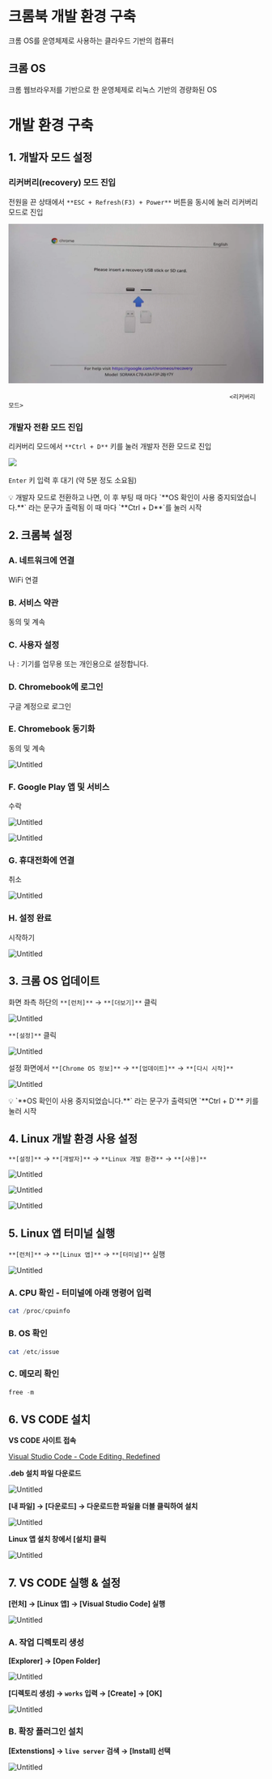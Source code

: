 # 크롬북 개발 환경 구축

크롬 OS를 운영체제로 사용하는 클라우드 기반의 컴퓨터

## 크롬 OS

크롬 웹브라우저를 기반으로 한 운영체제로 리눅스 기반의 경량화된 OS

# 개발 환경 구축

## 1. 개발자 모드 설정

### 리커버리(recovery) 모드 진입

전원을 끈 상태에서 `**ESC + Refresh(F3) + Power**` 버튼을 동시에 눌러 리커버리 모드로 진입

![<리커버리 모드>](./img/Untitled.png)

                                                                 <리커버리 모드>

### 개발자 전환 모드 진입

리커버리 모드에서 `**Ctrl + D**` 키를 눌러 개발자 전환 모드로 진입

![](./img/Untitled1.png)

`Enter` 키 입력 후 대기 (약 5분 정도 소요됨)

<aside>
💡 개발자 모드로 전환하고 나면, 이 후 부팅 때 마다
`**OS 확인이 사용 중지되었습니다.**` 라는 문구가 출력됨
이 때 마다 `**Ctrl + D**`를 눌러 시작

</aside>

## 2. 크롬북 설정

### A. 네트워크에 연결

WiFi 연결

### B. 서비스 약관

동의 및 계속

### C. 사용자 설정

나 : 기기를 업무용 또는 개인용으로 설정합니다.

### D. Chromebook에 로그인

구글 계정으로 로그인

### E. Chromebook 동기화

동의 및 계속

![Untitled](%E1%84%8F%E1%85%B3%E1%84%85%E1%85%A9%E1%86%B7%E1%84%87%E1%85%AE%E1%86%A8%20%E1%84%80%E1%85%A2%E1%84%87%E1%85%A1%E1%86%AF%20%E1%84%92%E1%85%AA%E1%86%AB%E1%84%80%E1%85%A7%E1%86%BC%20%E1%84%80%E1%85%AE%E1%84%8E%E1%85%AE%E1%86%A8%205c3a0c55b76840c1a3db8ecb66108c84/Untitled%202.png)

### F. Google Play 앱 및 서비스

수락

![Untitled](%E1%84%8F%E1%85%B3%E1%84%85%E1%85%A9%E1%86%B7%E1%84%87%E1%85%AE%E1%86%A8%20%E1%84%80%E1%85%A2%E1%84%87%E1%85%A1%E1%86%AF%20%E1%84%92%E1%85%AA%E1%86%AB%E1%84%80%E1%85%A7%E1%86%BC%20%E1%84%80%E1%85%AE%E1%84%8E%E1%85%AE%E1%86%A8%205c3a0c55b76840c1a3db8ecb66108c84/Untitled%203.png)

![Untitled](%E1%84%8F%E1%85%B3%E1%84%85%E1%85%A9%E1%86%B7%E1%84%87%E1%85%AE%E1%86%A8%20%E1%84%80%E1%85%A2%E1%84%87%E1%85%A1%E1%86%AF%20%E1%84%92%E1%85%AA%E1%86%AB%E1%84%80%E1%85%A7%E1%86%BC%20%E1%84%80%E1%85%AE%E1%84%8E%E1%85%AE%E1%86%A8%205c3a0c55b76840c1a3db8ecb66108c84/Untitled%204.png)

### G. 휴대전화에 연결

취소

![Untitled](%E1%84%8F%E1%85%B3%E1%84%85%E1%85%A9%E1%86%B7%E1%84%87%E1%85%AE%E1%86%A8%20%E1%84%80%E1%85%A2%E1%84%87%E1%85%A1%E1%86%AF%20%E1%84%92%E1%85%AA%E1%86%AB%E1%84%80%E1%85%A7%E1%86%BC%20%E1%84%80%E1%85%AE%E1%84%8E%E1%85%AE%E1%86%A8%205c3a0c55b76840c1a3db8ecb66108c84/Untitled%205.png)

### H. 설정 완료

시작하기

![Untitled](%E1%84%8F%E1%85%B3%E1%84%85%E1%85%A9%E1%86%B7%E1%84%87%E1%85%AE%E1%86%A8%20%E1%84%80%E1%85%A2%E1%84%87%E1%85%A1%E1%86%AF%20%E1%84%92%E1%85%AA%E1%86%AB%E1%84%80%E1%85%A7%E1%86%BC%20%E1%84%80%E1%85%AE%E1%84%8E%E1%85%AE%E1%86%A8%205c3a0c55b76840c1a3db8ecb66108c84/Untitled%206.png)

## 3. 크롬 OS 업데이트

화면 좌측 하단의 `**[런처]**` → `**[더보기]**` 클릭

![Untitled](%E1%84%8F%E1%85%B3%E1%84%85%E1%85%A9%E1%86%B7%E1%84%87%E1%85%AE%E1%86%A8%20%E1%84%80%E1%85%A2%E1%84%87%E1%85%A1%E1%86%AF%20%E1%84%92%E1%85%AA%E1%86%AB%E1%84%80%E1%85%A7%E1%86%BC%20%E1%84%80%E1%85%AE%E1%84%8E%E1%85%AE%E1%86%A8%205c3a0c55b76840c1a3db8ecb66108c84/Untitled%207.png)

`**[설정]**` 클릭

![Untitled](%E1%84%8F%E1%85%B3%E1%84%85%E1%85%A9%E1%86%B7%E1%84%87%E1%85%AE%E1%86%A8%20%E1%84%80%E1%85%A2%E1%84%87%E1%85%A1%E1%86%AF%20%E1%84%92%E1%85%AA%E1%86%AB%E1%84%80%E1%85%A7%E1%86%BC%20%E1%84%80%E1%85%AE%E1%84%8E%E1%85%AE%E1%86%A8%205c3a0c55b76840c1a3db8ecb66108c84/Untitled%208.png)

설정 화면에서 `**[Chrome OS 정보]**` → `**[업데이트]**` → `**[다시 시작]**`

![Untitled](%E1%84%8F%E1%85%B3%E1%84%85%E1%85%A9%E1%86%B7%E1%84%87%E1%85%AE%E1%86%A8%20%E1%84%80%E1%85%A2%E1%84%87%E1%85%A1%E1%86%AF%20%E1%84%92%E1%85%AA%E1%86%AB%E1%84%80%E1%85%A7%E1%86%BC%20%E1%84%80%E1%85%AE%E1%84%8E%E1%85%AE%E1%86%A8%205c3a0c55b76840c1a3db8ecb66108c84/Untitled%209.png)

<aside>
💡 `**OS 확인이 사용 중지되었습니다.**` 라는 문구가 출력되면
`**Ctrl + D`** 키를 눌러 시작

</aside>

## 4. Linux 개발 환경 사용 설정

`**[설정]**` → `**[개발자]**` → `**Linux 개발 환경**` → `**[사용]**` 

![Untitled](%E1%84%8F%E1%85%B3%E1%84%85%E1%85%A9%E1%86%B7%E1%84%87%E1%85%AE%E1%86%A8%20%E1%84%80%E1%85%A2%E1%84%87%E1%85%A1%E1%86%AF%20%E1%84%92%E1%85%AA%E1%86%AB%E1%84%80%E1%85%A7%E1%86%BC%20%E1%84%80%E1%85%AE%E1%84%8E%E1%85%AE%E1%86%A8%205c3a0c55b76840c1a3db8ecb66108c84/Untitled%2010.png)

![Untitled](%E1%84%8F%E1%85%B3%E1%84%85%E1%85%A9%E1%86%B7%E1%84%87%E1%85%AE%E1%86%A8%20%E1%84%80%E1%85%A2%E1%84%87%E1%85%A1%E1%86%AF%20%E1%84%92%E1%85%AA%E1%86%AB%E1%84%80%E1%85%A7%E1%86%BC%20%E1%84%80%E1%85%AE%E1%84%8E%E1%85%AE%E1%86%A8%205c3a0c55b76840c1a3db8ecb66108c84/Untitled%2011.png)

![Untitled](%E1%84%8F%E1%85%B3%E1%84%85%E1%85%A9%E1%86%B7%E1%84%87%E1%85%AE%E1%86%A8%20%E1%84%80%E1%85%A2%E1%84%87%E1%85%A1%E1%86%AF%20%E1%84%92%E1%85%AA%E1%86%AB%E1%84%80%E1%85%A7%E1%86%BC%20%E1%84%80%E1%85%AE%E1%84%8E%E1%85%AE%E1%86%A8%205c3a0c55b76840c1a3db8ecb66108c84/Untitled%2012.png)

## 5. Linux 앱 터미널 실행

`**[런처]**` → `**[Linux 앱]**` → `**[터미널]**` 실행

![Untitled](%E1%84%8F%E1%85%B3%E1%84%85%E1%85%A9%E1%86%B7%E1%84%87%E1%85%AE%E1%86%A8%20%E1%84%80%E1%85%A2%E1%84%87%E1%85%A1%E1%86%AF%20%E1%84%92%E1%85%AA%E1%86%AB%E1%84%80%E1%85%A7%E1%86%BC%20%E1%84%80%E1%85%AE%E1%84%8E%E1%85%AE%E1%86%A8%205c3a0c55b76840c1a3db8ecb66108c84/Untitled%2013.png)

### A. CPU 확인 - 터미널에 아래 명령어 입력

```powershell
cat /proc/cpuinfo
```

### B. OS 확인

```powershell
cat /etc/issue
```

### C. 메모리 확인

```powershell
free -m
```

## 6. VS CODE 설치

**VS CODE 사이트 접속**

[Visual Studio Code - Code Editing. Redefined](https://code.visualstudio.com/)

**.deb 설치 파일 다운로드**

![Untitled](%E1%84%8F%E1%85%B3%E1%84%85%E1%85%A9%E1%86%B7%E1%84%87%E1%85%AE%E1%86%A8%20%E1%84%80%E1%85%A2%E1%84%87%E1%85%A1%E1%86%AF%20%E1%84%92%E1%85%AA%E1%86%AB%E1%84%80%E1%85%A7%E1%86%BC%20%E1%84%80%E1%85%AE%E1%84%8E%E1%85%AE%E1%86%A8%205c3a0c55b76840c1a3db8ecb66108c84/Untitled%2014.png)

**[내 파일] → [다운로드] → 다운로드한 파일을 더블 클릭하여 설치**

![Untitled](%E1%84%8F%E1%85%B3%E1%84%85%E1%85%A9%E1%86%B7%E1%84%87%E1%85%AE%E1%86%A8%20%E1%84%80%E1%85%A2%E1%84%87%E1%85%A1%E1%86%AF%20%E1%84%92%E1%85%AA%E1%86%AB%E1%84%80%E1%85%A7%E1%86%BC%20%E1%84%80%E1%85%AE%E1%84%8E%E1%85%AE%E1%86%A8%205c3a0c55b76840c1a3db8ecb66108c84/Untitled%2015.png)

**Linux 앱 설치 창에서 [설치] 클릭**

![Untitled](%E1%84%8F%E1%85%B3%E1%84%85%E1%85%A9%E1%86%B7%E1%84%87%E1%85%AE%E1%86%A8%20%E1%84%80%E1%85%A2%E1%84%87%E1%85%A1%E1%86%AF%20%E1%84%92%E1%85%AA%E1%86%AB%E1%84%80%E1%85%A7%E1%86%BC%20%E1%84%80%E1%85%AE%E1%84%8E%E1%85%AE%E1%86%A8%205c3a0c55b76840c1a3db8ecb66108c84/Untitled%2016.png)

## 7. VS CODE 실행 & 설정

**[런처] → [Linux 앱] → [Visual Studio Code] 실행**

![Untitled](%E1%84%8F%E1%85%B3%E1%84%85%E1%85%A9%E1%86%B7%E1%84%87%E1%85%AE%E1%86%A8%20%E1%84%80%E1%85%A2%E1%84%87%E1%85%A1%E1%86%AF%20%E1%84%92%E1%85%AA%E1%86%AB%E1%84%80%E1%85%A7%E1%86%BC%20%E1%84%80%E1%85%AE%E1%84%8E%E1%85%AE%E1%86%A8%205c3a0c55b76840c1a3db8ecb66108c84/Untitled%2017.png)

### A. 작업 디렉토리 생성

**[Explorer] → [Open Folder]**

![Untitled](%E1%84%8F%E1%85%B3%E1%84%85%E1%85%A9%E1%86%B7%E1%84%87%E1%85%AE%E1%86%A8%20%E1%84%80%E1%85%A2%E1%84%87%E1%85%A1%E1%86%AF%20%E1%84%92%E1%85%AA%E1%86%AB%E1%84%80%E1%85%A7%E1%86%BC%20%E1%84%80%E1%85%AE%E1%84%8E%E1%85%AE%E1%86%A8%205c3a0c55b76840c1a3db8ecb66108c84/Untitled%2018.png)

**[디렉토리 생성] → `works` 입력 → [Create] → [OK]**

![Untitled](%E1%84%8F%E1%85%B3%E1%84%85%E1%85%A9%E1%86%B7%E1%84%87%E1%85%AE%E1%86%A8%20%E1%84%80%E1%85%A2%E1%84%87%E1%85%A1%E1%86%AF%20%E1%84%92%E1%85%AA%E1%86%AB%E1%84%80%E1%85%A7%E1%86%BC%20%E1%84%80%E1%85%AE%E1%84%8E%E1%85%AE%E1%86%A8%205c3a0c55b76840c1a3db8ecb66108c84/Untitled%2019.png)

### B. 확장 플러그인 설치

**[Extenstions] → `live server` 검색 → [Install] 선택**

![Untitled](%E1%84%8F%E1%85%B3%E1%84%85%E1%85%A9%E1%86%B7%E1%84%87%E1%85%AE%E1%86%A8%20%E1%84%80%E1%85%A2%E1%84%87%E1%85%A1%E1%86%AF%20%E1%84%92%E1%85%AA%E1%86%AB%E1%84%80%E1%85%A7%E1%86%BC%20%E1%84%80%E1%85%AE%E1%84%8E%E1%85%AE%E1%86%A8%205c3a0c55b76840c1a3db8ecb66108c84/Untitled%2020.png)
